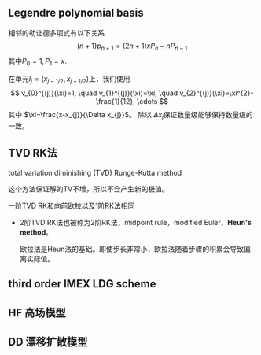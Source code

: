 ## Legendre polynomial basis

相邻的勒让德多项式有以下关系
$$
(n+1)p_{n+1} = (2n+1)xP_n - nP_{n-1}
$$
其中$P_0 = 1, P_1 = x$.

在单元$I_j=(x_{j-1/2},x_{j+1/2})$上，我们使用
$$
v_{0}^{(j)}(\xi)=1, \quad v_{1}^{(j)}(\xi)=\xi, \quad v_{2}^{(j)}(\xi)=\xi^{2}-\frac{1}{12}, \cdots
$$
其中 $\xi=\frac{x-x_{j}}{\Delta x_{j}}$。 除以 $\Delta x_j$保证数量级能够保持数量级的一致。

## TVD RK法

total variation diminishing (TVD) Runge-Kutta method 

这个方法保证解的TV不增，所以不会产生新的极值。

一阶TVD RK和向前欧拉以及1阶RK法相同

* 2阶TVD RK法也被称为2阶RK法，midpoint rule，modified Euler，**Heun's method**。

  欧拉法是Heun法的基础。即使步长非常小，欧拉法随着步骤的积累会导致偏离实际值。

 ## third order IMEX LDG scheme

## HF 高场模型

## DD 漂移扩散模型